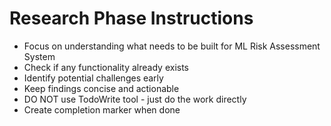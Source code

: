 # Research Phase Instructions
- Focus on understanding what needs to be built for ML Risk Assessment System
- Check if any functionality already exists
- Identify potential challenges early
- Keep findings concise and actionable
- DO NOT use TodoWrite tool - just do the work directly
- Create completion marker when done

